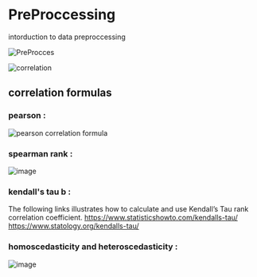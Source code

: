 # PreProccessing
intorduction to data preproccessing

![PreProcces](https://github.com/mse056/PreProccessing/assets/77380435/43184bfe-74d6-4718-8dcf-5a112e6f2ba7)

![correlation](https://github.com/mse056/PreProccessing/assets/77380435/f5b90d6d-96fc-4f62-a7fb-f81c2c31cbb7)

## correlation formulas
### pearson :
![pearson correlation formula](https://github.com/mse056/PreProccessing/assets/77380435/c67793cd-29da-417c-bf63-369d7c2ef2be)

### spearman rank : 
![image](https://github.com/mse056/PreProccessing/assets/77380435/9efbe2fb-3fc8-4f83-8c4e-28166257c4c1)

### kendall's tau b :
The following links illustrates how to calculate and use Kendall’s Tau rank correlation coefficient.
https://www.statisticshowto.com/kendalls-tau/
https://www.statology.org/kendalls-tau/

### homoscedasticity and heteroscedasticity :
![image](https://github.com/mse056/PreProccessing/assets/77380435/3f433a01-851e-4866-9a79-5ab9d8d6baf7)
